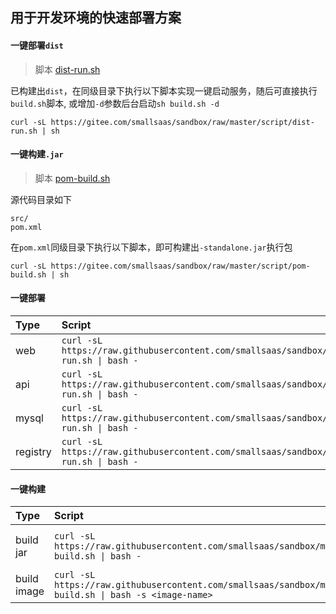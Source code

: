 ## 用于开发环境的快速部署方案

#### 一键部署`dist` 
> 脚本 [dist-run.sh](./script/dist-run.sh)
>
已构建出`dist`，在同级目录下执行以下脚本实现一键启动服务，随后可直接执行`build.sh`脚本, 或增加`-d`参数后台启动`sh build.sh -d`
>
```shell
curl -sL https://gitee.com/smallsaas/sandbox/raw/master/script/dist-run.sh | sh 
```

#### 一键构建`.jar`
> 脚本 [pom-build.sh](./script/pom-build.sh)
>
源代码目录如下
```
src/
pom.xml
```
在`pom.xml`同级目录下执行以下脚本，即可构建出`-standalone.jar`执行包
```shell
curl -sL https://gitee.com/smallsaas/sandbox/raw/master/script/pom-build.sh | sh 
```


#### 一键部署
| Type     | Script                                                                                 | Link                          |
| :------- | :------------------------------------------------------------------------------------- | ----------------------------- |
| web      | `curl -sL https://raw.githubusercontent.com/smallsaas/sandbox/master/tag/web/docker-run.sh \| bash -` | [sandbox-web](https://github.com/smallsaas/sandbox-web) |
| api      | `curl -sL https://raw.githubusercontent.com/smallsaas/sandbox/master/tag/api/docker-run.sh \| bash -` | [sandbox-api](https://github.com/smallsaas/sandbox-api) |
| mysql    | `curl -sL https://raw.githubusercontent.com/smallsaas/sandbox/master/tag/mysql/docker-run.sh \| bash -` | [docker-compose.yml](./tag/mysql/docker-compose.yml)  |
| registry | `curl -sL https://raw.githubusercontent.com/smallsaas/sandbox/master/tag/registry/docker-run.sh \| bash -` |                  |

#### 一键构建
| Type     | Script                                                                                 | Link                          |
| :------- | :------------------------------------------------------------------------------------- | ----------------------------- |
| build jar| `curl -sL https://raw.githubusercontent.com/smallsaas/sandbox/master/tag/docker/docker-build.sh \| bash -` | 通过容器构建 -standalone.jar |
| build image| `curl -sL https://raw.githubusercontent.com/smallsaas/sandbox/master/tag/build/docker-build.sh \| bash -s <image-name>` | 通过容器构建 docker image |
